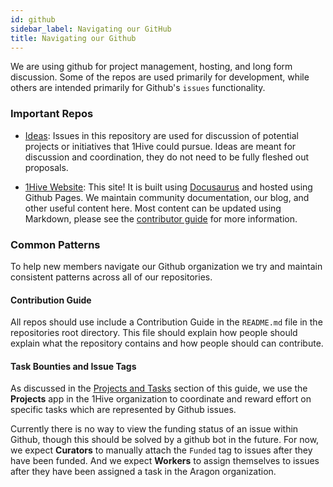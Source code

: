 ```yaml
---
id: github
sidebar_label: Navigating our GitHub
title: Navigating our Github
---
```


We are using github for project management, hosting, and long form discussion. Some of the repos are used primarily for development, while others are intended primarily for Github's `issues` functionality.

### Important Repos

- [Ideas](https://github.com/1Hive/ideas): Issues in this repository are used for discussion of potential projects or initiatives that 1Hive could pursue. Ideas are meant for discussion and coordination, they do not need to be fully fleshed out proposals.

- [1Hive Website](https://github.com/1hive/website): This site! It is built using [Docusaurus](https://docusaurus.io) and hosted using Github Pages. We maintain community documentation, our blog, and other useful content here. Most content can be updated using Markdown, please see the [contributor guide](https://github.com/1Hive/website/blob/master/README.md) for more information.

### Common Patterns

To help new members navigate our Github organization we try and maintain consistent patterns across all of our repositories.

#### Contribution Guide

All repos should use include a Contribution Guide in the `README.md` file in the repositories root directory. This file should explain how people should explain what the repository contains and how people should can contribute.

#### Task Bounties and Issue Tags

As discussed in the [Projects and Tasks](docs/contribute/projects-tasks) section of this guide, we use the **Projects** app in the 1Hive organization to coordinate and reward effort on specific tasks which are represented by Github issues.

Currently there is no way to view the funding status of an issue within Github, though this should be solved by a github bot in the future. For now, we expect **Curators** to manually attach the `Funded` tag to issues after they have been funded. And we expect **Workers** to assign themselves to issues after they have been assigned a task in the Aragon organization. 
